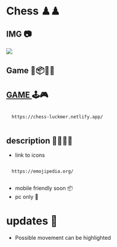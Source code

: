 # Chess  ♟♟
## IMG  📷
![](https://i.imgur.com/kaTmHbj.png)


## Game 🎢📦🎡✨

## [ GAME ](https://chess-luckmer.netlify.app/)  🕹🎮
```

  https://chess-luckmer.netlify.app/
  
```


## description 👩‍💻👨‍💻
+ link to icons

```

  https://emojipedia.org/
  
```

+ mobile friendly soon 📦
+ pc only  🎡

# updates 🎉
+ Possible movement can be highlighted 
